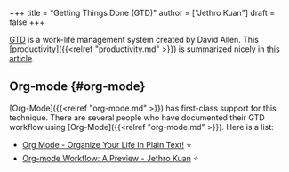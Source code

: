 +++
title = "Getting Things Done (GTD)"
author = ["Jethro Kuan"]
draft = false
+++

[GTD](https://gettingthingsdone.com/) is a work-life management system created by David Allen. This
[productivity]({{<relref "productivity.md" >}}) is summarized nicely in [this article](https://hamberg.no/gtd/).

## Org-mode {#org-mode}

[Org-Mode]({{<relref "org-mode.md" >}}) has first-class support for this technique. There are several
people who have documented their GTD workflow using [Org-Mode]({{<relref "org-mode.md" >}}). Here is
a list:

- [Org Mode - Organize Your Life In Plain Text!](http://doc.norang.ca/org-mode.html) ⭐
- [Org-mode Workflow: A Preview - Jethro Kuan](https://blog.jethro.dev/posts/org%5Fmode%5Fworkflow%5Fpreview/) ⭐
